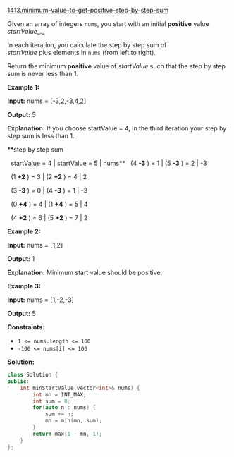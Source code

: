 [1413.minimum-value-to-get-positive-step-by-step-sum](https://leetcode.com/problems/minimum-value-to-get-positive-step-by-step-sum/)  

Given an array of integers `nums`, you start with an initial **positive** value _startValue__._

In each iteration, you calculate the step by step sum of _startValue_ plus elements in `nums` (from left to right).

Return the minimum **positive** value of _startValue_ such that the step by step sum is never less than 1.

**Example 1:**

  
**Input:** nums = \[-3,2,-3,4,2\]
  
**Output:** 5
  
**Explanation:** If you choose startValue = 4, in the third iteration your step by step sum is less than 1.
  
 **step by step sum
  
                startValue = 4 | startValue = 5 | nums**                   (4 **\-3** ) = 1  | (5 **\-3** ) = 2    |  -3
  
                  (1 **+2** ) = 3  | (2 **+2** ) = 4    |   2
  
                  (3 **\-3** ) = 0  | (4 **\-3** ) = 1    |  -3
  
                  (0 **+4** ) = 4  | (1 **+4** ) = 5    |   4
  
                  (4 **+2** ) = 6  | (5 **+2** ) = 7    |   2
  

**Example 2:**

  
**Input:** nums = \[1,2\]
  
**Output:** 1
  
**Explanation:** Minimum start value should be positive. 
  

**Example 3:**

  
**Input:** nums = \[1,-2,-3\]
  
**Output:** 5
  

**Constraints:**

*   `1 <= nums.length <= 100`
*   `-100 <= nums[i] <= 100`  



**Solution:**  

```cpp
class Solution {
public:
    int minStartValue(vector<int>& nums) {
        int mn = INT_MAX;
        int sum = 0;
        for(auto n : nums) {
            sum += n;
            mn = min(mn, sum);
        }
        return max(1 - mn, 1);
    }
};
```
      